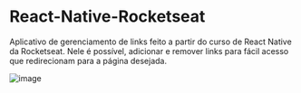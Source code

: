 # React-Native-Rocketseat
Aplicativo de gerenciamento de links feito a partir do curso de React Native da Rocketseat.
Nele é possível, adicionar e remover links para fácil acesso que redirecionam para a página desejada. <br />

  ![image](https://github.com/user-attachments/assets/12aab3e3-76f8-457a-b3f2-bbae3643f973)
